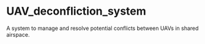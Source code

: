 # UAV_deconfliction_system
A system to manage and resolve potential conflicts between UAVs in shared airspace.
